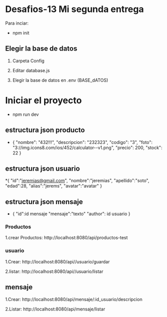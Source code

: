 # Desafios-13 Mi segunda entrega

Para  inciar:

* npm init


## Elegir la base de datos

1. Carpeta Config

2. Editar database.js

3. Elegir la base de datos en .env (BASE_dATOS)


# Iniciar el proyecto 

* npm run dev

## estructura json producto
* {
		"nombre": "432!!!",
		"descripcion": "232323",
		"codigo": "3",
		"foto": "3://img.icons8.com/ios/452/calculator--v1.png",
		"precio": 200,
		"stock": 22
	}
## estructura json usuario
*{
    "id":"jeremias@gmail.com",
    "nombre":"jeremias",
    "apellido":"soto",
    "edad":28,
    "alias":"jerems",
    "avatar":"avatar"
}


## estructura json mensaje
* {
	"id":id mensaje
    "mensaje":"texto"
    "author": id usuario
}



### Productos
1.crear Productos: http://localhost:8080/api/productos-test



### usuario
1.Crear: http://localhost:8080/api//usuario/guardar

2.listar: http://localhost:8080/api//usuario/listar


## mensaje
1.Crear: http://localhost:8080/api/mensaje/:id_usuario/descripcion

2.Listar: http://localhost:8080/api/mensaje/listar




